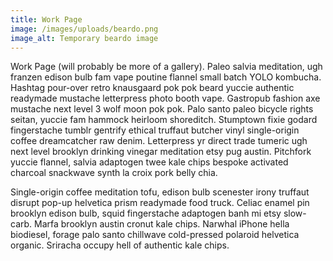 ```yaml
---
title: Work Page
image: /images/uploads/beardo.png
image_alt: Temporary beardo image
---
```


Work Page (will probably be more of a gallery). Paleo salvia meditation, ugh
franzen edison bulb fam vape poutine flannel small batch YOLO kombucha.
Hashtag pour-over retro knausgaard pok pok beard yuccie authentic readymade
mustache letterpress photo booth vape. Gastropub fashion axe mustache next
level 3 wolf moon pok pok. Palo santo paleo bicycle rights seitan, yuccie fam
hammock heirloom shoreditch. Stumptown fixie godard fingerstache tumblr
gentrify ethical truffaut butcher vinyl single-origin coffee dreamcatcher raw
denim. Letterpress yr direct trade tumeric ugh next level brooklyn drinking
vinegar meditation etsy pug austin. Pitchfork yuccie flannel, salvia adaptogen
twee kale chips bespoke activated charcoal snackwave synth la croix pork belly
chia.

Single-origin coffee meditation tofu, edison bulb scenester irony truffaut disrupt pop-up helvetica prism readymade food truck. Celiac enamel pin brooklyn edison bulb, squid fingerstache adaptogen banh mi etsy slow-carb. Marfa brooklyn austin cronut kale chips. Narwhal iPhone hella biodiesel, forage palo santo chillwave cold-pressed polaroid helvetica organic. Sriracha occupy hell of authentic kale chips.

